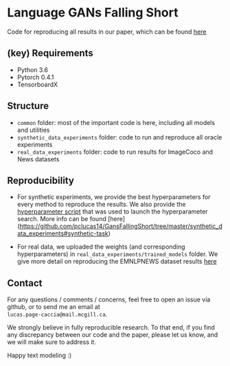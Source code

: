 # Language GANs Falling Short

Code for reproducing all results in our paper, which can be found [here](https://arxiv.org/abs/1811.02549)


## (key) Requirements 
- Python 3.6
- Pytorch 0.4.1
- TensorboardX

## Structure
- `common` folder: most of the important code is here, including all models and utilities
- `synthetic_data_experiments` folder: code to run and reproduce all oracle experiments
- `real_data_experiments` folder: code to run results for ImageCoco and News datasets

## Reproducibility
- For synthetic experiments, we provide the best hyperparameters for every method to reproduce the results. We also provide the [hyperparameter script](https://github.com/pclucas14/GansFallingShort/blob/master/scripts/synthetic_rs.py) that was used to launch the hyperparameter search. More info can be found [here] (https://github.com/pclucas14/GansFallingShort/tree/master/synthetic_data_experiments#synthetic-task)

- For real data, we uploaded the weights (and corresponding hyperparameters) in `real_data_experiments/trained_models` folder.
We give more detail on reproducing the EMNLPNEWS dataset results
[here](https://github.com/pclucas14/GansFallingShort/tree/master/real_data_experiments#real-data-experiments)

## Contact
For any questions / comments / concerns, feel free to open an issue via github, or to send me an email at <br /> `lucas.page-caccia@mail.mcgill.ca`. <br />

We strongly believe in fully reproducible research. To that end, if you find any discrepancy between our code and the paper, please let us know, and we will make sure to address it.  <br />

Happy text modeling :)
